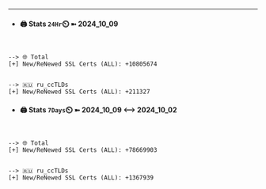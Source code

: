 

---
- #### 🖨️ **Stats** `24Hr`⏲️ ➼ 2024_10_09
```console


--> 🌐 Total
[+] New/ReNewed SSL Certs (ALL): +10805674


--> 🇷🇺 ru_ccTLDs
[+] New/ReNewed SSL Certs (ALL): +211327

```

- #### 🖨️ **Stats** `7Days`⏲️ ➼ 2024_10_09 <--> 2024_10_02
```console


--> 🌐 Total
[+] New/ReNewed SSL Certs (ALL): +78669903


--> 🇷🇺 ru_ccTLDs
[+] New/ReNewed SSL Certs (ALL): +1367939

```


